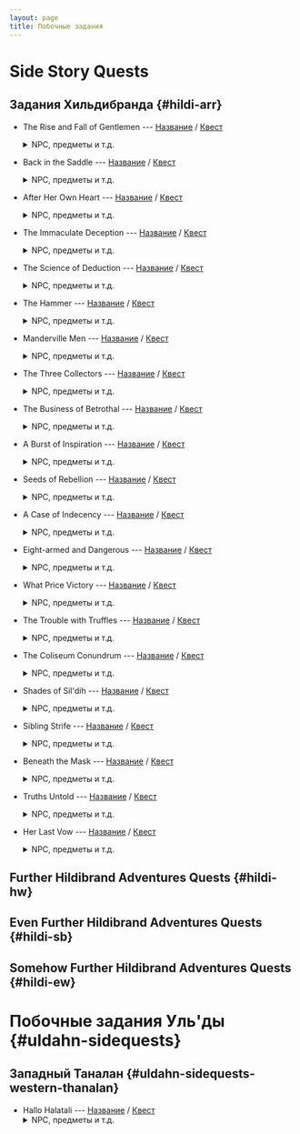 ```yaml
---
layout: page
title: Побочные задания
---
```


# Side Story Quests

## Задания Хильдибранда {#hildi-arr}

* The Rise and Fall of Gentlemen --- [Название](https://translate.xivrus.ru/translate/ffxiv-translation/completejournal/ru/?checksum=3df5876d43bd985d) / [Квест](https://translate.xivrus.ru/projects/ffxiv-translation/quest-012-chrhdb101_01204/)
  <details>
    <summary>NPC, предметы и т.д.
    </summary>

    NPC: [Вимонд](https://translate.xivrus.ru/translate/ffxiv-translation/enpcresident/ru/?checksum=c8c8ac3604bf9f4f), [Nashu Mhakaracca](https://translate.xivrus.ru/translate/ffxiv-translation/enpcresident/ru/?checksum=4416016ad0d0eb77), [Nashu Mhakaracca](https://translate.xivrus.ru/translate/ffxiv-translation/enpcresident/ru/?checksum=2929298f09dbc922)
    <br>
    Предметы: [Curious Parchment](https://translate.xivrus.ru/translate/ffxiv-translation/eventitem/ru/?checksum=c632a4116379c000) ([Описание](https://translate.xivrus.ru/translate/ffxiv-translation/eventitemhelp/ru/?checksum=c632a4116379c000))
  </details>
* Back in the Saddle --- [Название](https://translate.xivrus.ru/translate/ffxiv-translation/completejournal/ru/?checksum=5a3f62bee2e23127) / [Квест](https://translate.xivrus.ru/projects/ffxiv-translation/quest-012-chrhdb102_01205/)
  <details>
    <summary>NPC, предметы и т.д.
    </summary>

    NPC: [Хильдибранд](https://translate.xivrus.ru/translate/ffxiv-translation/enpcresident/ru/?checksum=ad681c0d1e551dba), [Nashu Mhakaracca](https://translate.xivrus.ru/translate/ffxiv-translation/enpcresident/ru/?checksum=2929298f09dbc922), [Silver Nettle](https://translate.xivrus.ru/translate/ffxiv-translation/enpcresident/ru/?checksum=2fe3b5eb865cdb7c), [Botulf](https://translate.xivrus.ru/translate/ffxiv-translation/enpcresident/ru/?checksum=bb908283a2c9a2f0), [Agnys](https://translate.xivrus.ru/translate/ffxiv-translation/enpcresident/ru/?checksum=1d16d3fd8197d12f), [Вимонд](https://translate.xivrus.ru/translate/ffxiv-translation/enpcresident/ru/?checksum=c8c8ac3604bf9f4f)
  </details>
* After Her Own Heart --- [Название](https://translate.xivrus.ru/translate/ffxiv-translation/completejournal/ru/?checksum=533abcdb7330b68c) / [Квест](https://translate.xivrus.ru/projects/ffxiv-translation/quest-012-chrhdb103_01206/)
  <details>
    <summary>NPC, предметы и т.д.
    </summary>

    NPC: [Вимонд](https://translate.xivrus.ru/translate/ffxiv-translation/enpcresident/ru/?checksum=c8c8ac3604bf9f4f), [Yellow Moon](https://translate.xivrus.ru/translate/ffxiv-translation/enpcresident/ru/?checksum=11ac3da3e672f239), [Хильдибранд](https://translate.xivrus.ru/translate/ffxiv-translation/enpcresident/ru/?checksum=33a762ab52cd2f81), [Yellow Moon](https://translate.xivrus.ru/translate/ffxiv-translation/enpcresident/ru/?checksum=1b2f181ae6aae03), [Nashu Mhakaracca](https://translate.xivrus.ru/translate/ffxiv-translation/enpcresident/ru/?checksum=c37685b83911a5c7), [(без названия)](https://translate.xivrus.ru/translate/ffxiv-translation/enpcresident/ru/?checksum=6267d16188221763), [Хильдибранд](https://translate.xivrus.ru/translate/ffxiv-translation/enpcresident/ru/?checksum=bb1ff047f87750f0), [Yellow Moon](https://translate.xivrus.ru/translate/ffxiv-translation/enpcresident/ru/?checksum=67a53d4a7d2544b2), [Nashu Mhakaracca](https://translate.xivrus.ru/translate/ffxiv-translation/enpcresident/ru/?checksum=a590b8f62522a1a), [(без названия)](https://translate.xivrus.ru/translate/ffxiv-translation/enpcresident/ru/?checksum=2152b5c76a2f5be3), [perspiring man](https://translate.xivrus.ru/translate/ffxiv-translation/enpcresident/ru/?checksum=d9b9e51c66f49fae), [(без названия)](https://translate.xivrus.ru/translate/ffxiv-translation/enpcresident/ru/?checksum=179f58b2221e453c), [(без названия)](https://translate.xivrus.ru/translate/ffxiv-translation/enpcresident/ru/?checksum=92d1465d3a6287da)
    <br>
    Предметы: [Nashu's Delight](https://translate.xivrus.ru/translate/ffxiv-translation/eventitem/ru/?checksum=a1920e09e2fb0689) ([Описание](https://translate.xivrus.ru/translate/ffxiv-translation/eventitemhelp/ru/?checksum=a1920e09e2fb0689))
    <br>
    Надписи на земле: [(без названия)](https://translate.xivrus.ru/translate/ffxiv-translation/eobjname/ru/?checksum=291587bbdfbd6e21), [(без названия)](https://translate.xivrus.ru/translate/ffxiv-translation/eobjname/ru/?checksum=7da45a536ec52284), [conspicuous crates](https://translate.xivrus.ru/translate/ffxiv-translation/eobjname/ru/?checksum=d40ce93f4f01ab4a), [conspicuous crates](https://translate.xivrus.ru/translate/ffxiv-translation/eobjname/ru/?checksum=77391a1e5ab40f97), [(без названия)](https://translate.xivrus.ru/translate/ffxiv-translation/eobjname/ru/?checksum=5c001405a59fb0a4), [(без названия)](https://translate.xivrus.ru/translate/ffxiv-translation/eobjname/ru/?checksum=e6f8af0b87cc793)
  </details>
* The Immaculate Deception --- [Название](https://translate.xivrus.ru/translate/ffxiv-translation/completejournal/ru/?checksum=93af9ca910e13fc4) / [Квест](https://translate.xivrus.ru/projects/ffxiv-translation/quest-012-chrhdb104_01207/)
  <details>
    <summary>NPC, предметы и т.д.
    </summary>

    NPC: [Ellie](https://translate.xivrus.ru/translate/ffxiv-translation/enpcresident/ru/?checksum=a31f2dbaf8c3c52b), [Humphrey](https://translate.xivrus.ru/translate/ffxiv-translation/enpcresident/ru/?checksum=ffe430810143031f), [Beneger](https://translate.xivrus.ru/translate/ffxiv-translation/enpcresident/ru/?checksum=1348a33719a857f6), [Lululo](https://translate.xivrus.ru/translate/ffxiv-translation/enpcresident/ru/?checksum=95ae441dc8c2ee4a), [Aebbe](https://translate.xivrus.ru/translate/ffxiv-translation/enpcresident/ru/?checksum=b65c130bddba931c), [Ellie](https://translate.xivrus.ru/translate/ffxiv-translation/enpcresident/ru/?checksum=6e3cceb6c940a265), [Хильдибранд](https://translate.xivrus.ru/translate/ffxiv-translation/enpcresident/ru/?checksum=3d164118ededfb5c), [Nashu Mhakaracca](https://translate.xivrus.ru/translate/ffxiv-translation/enpcresident/ru/?checksum=c1008262e56779f1), [Eleazar](https://translate.xivrus.ru/translate/ffxiv-translation/enpcresident/ru/?checksum=efbba09174751dc6), [(без названия)](https://translate.xivrus.ru/translate/ffxiv-translation/enpcresident/ru/?checksum=15b9cc3ecef56575), [Jojonpa](https://translate.xivrus.ru/translate/ffxiv-translation/enpcresident/ru/?checksum=fd3f0b4c8bcd735d), [(без названия)](https://translate.xivrus.ru/translate/ffxiv-translation/enpcresident/ru/?checksum=a575af558238f19d), [Хильдибранд](https://translate.xivrus.ru/translate/ffxiv-translation/enpcresident/ru/?checksum=8bd51f4254908d81), [Nashu Mhakaracca](https://translate.xivrus.ru/translate/ffxiv-translation/enpcresident/ru/?checksum=b2819f2610d9509c), [Ellie](https://translate.xivrus.ru/translate/ffxiv-translation/enpcresident/ru/?checksum=29f1fca8c3bc27d), [Хильдибранд](https://translate.xivrus.ru/translate/ffxiv-translation/enpcresident/ru/?checksum=a60934042becc5b4), [Хильдибранд](https://translate.xivrus.ru/translate/ffxiv-translation/enpcresident/ru/?checksum=c616a9a6508c4960), [Ellie](https://translate.xivrus.ru/translate/ffxiv-translation/enpcresident/ru/?checksum=ab28ab3bd9113344), [Humphrey](https://translate.xivrus.ru/translate/ffxiv-translation/enpcresident/ru/?checksum=b9f85baad57700c8)
    <br>
    Предметы: [Salamander Oil](https://translate.xivrus.ru/translate/ffxiv-translation/eventitem/ru/?checksum=f0e22121129e270c) ([Описание](https://translate.xivrus.ru/translate/ffxiv-translation/eventitemhelp/ru/?checksum=f0e22121129e270c)), [Worthless Bottle](https://translate.xivrus.ru/translate/ffxiv-translation/eventitem/ru/?checksum=ee432f3491715c23) ([Описание](https://translate.xivrus.ru/translate/ffxiv-translation/eventitemhelp/ru/?checksum=ee432f3491715c23)), [Irrelevant Potsherd](https://translate.xivrus.ru/translate/ffxiv-translation/eventitem/ru/?checksum=7609834f1b7b9f07) ([Описание](https://translate.xivrus.ru/translate/ffxiv-translation/eventitemhelp/ru/?checksum=7609834f1b7b9f07)), [Useless Rock](https://translate.xivrus.ru/translate/ffxiv-translation/eventitem/ru/?checksum=5cd76b44cd6fa95f) ([Описание](https://translate.xivrus.ru/translate/ffxiv-translation/eventitemhelp/ru/?checksum=5cd76b44cd6fa95f))
    <br>
    Надписи на земле: [muddy bottle](https://translate.xivrus.ru/translate/ffxiv-translation/eobjname/ru/?checksum=ae44fefb2f61cf56), [holey pot](https://translate.xivrus.ru/translate/ffxiv-translation/eobjname/ru/?checksum=45f1508d474e66f6), [muddy pebble](https://translate.xivrus.ru/translate/ffxiv-translation/eobjname/ru/?checksum=17c99456101fb076)
  </details>
* The Science of Deduction --- [Название](https://translate.xivrus.ru/translate/ffxiv-translation/completejournal/ru/?checksum=9ea727521d83a26a) / [Квест](https://translate.xivrus.ru/projects/ffxiv-translation/quest-013-chrhdb201_01315/)
  <details>
    <summary>NPC, предметы и т.д.
    </summary>

    NPC: [Ellie](https://translate.xivrus.ru/translate/ffxiv-translation/enpcresident/ru/?checksum=b949762eb777e933), [Tutusi](https://translate.xivrus.ru/translate/ffxiv-translation/enpcresident/ru/?checksum=d42e6386fbf7f3a6), [Ellie](https://translate.xivrus.ru/translate/ffxiv-translation/enpcresident/ru/?checksum=27e6bbf4f8c98743), [Durilda](https://translate.xivrus.ru/translate/ffxiv-translation/enpcresident/ru/?checksum=6465c712e0c0243c), [Ellie](https://translate.xivrus.ru/translate/ffxiv-translation/enpcresident/ru/?checksum=d62ec39ab8972105), [resting merchant](https://translate.xivrus.ru/translate/ffxiv-translation/enpcresident/ru/?checksum=b775fea4d8a2ca48), [Cenmin](https://translate.xivrus.ru/translate/ffxiv-translation/enpcresident/ru/?checksum=c4d1fd41a024251), [flamboyant oaf](https://translate.xivrus.ru/translate/ffxiv-translation/enpcresident/ru/?checksum=152697ad91bbc6ce), [Хильдибранд](https://translate.xivrus.ru/translate/ffxiv-translation/enpcresident/ru/?checksum=26d533b695f02839), [(без названия)](https://translate.xivrus.ru/translate/ffxiv-translation/enpcresident/ru/?checksum=583e3e446b7b7168), [(без названия)](https://translate.xivrus.ru/translate/ffxiv-translation/enpcresident/ru/?checksum=27020ec410d0d16d), [(без названия)](https://translate.xivrus.ru/translate/ffxiv-translation/enpcresident/ru/?checksum=ca6a513f62547350), [(без названия)](https://translate.xivrus.ru/translate/ffxiv-translation/enpcresident/ru/?checksum=2f0f98238ec78b24), [Хильдибранд](https://translate.xivrus.ru/translate/ffxiv-translation/enpcresident/ru/?checksum=752f1f2e3850b43d), [(без названия)](https://translate.xivrus.ru/translate/ffxiv-translation/enpcresident/ru/?checksum=eed92c1d905932d0), [(без названия)](https://translate.xivrus.ru/translate/ffxiv-translation/enpcresident/ru/?checksum=2f6a4ce9be219c0e)
    <br>
    Предметы: [Althyk Lavender](https://translate.xivrus.ru/translate/ffxiv-translation/eventitem/ru/?checksum=2d0ed8c1bd8b50b4) ([Описание](https://translate.xivrus.ru/translate/ffxiv-translation/eventitemhelp/ru/?checksum=2d0ed8c1bd8b50b4)), [Precious Potsherd](https://translate.xivrus.ru/translate/ffxiv-translation/eventitem/ru/?checksum=808ae13353bab295) ([Описание](https://translate.xivrus.ru/translate/ffxiv-translation/eventitemhelp/ru/?checksum=808ae13353bab295))
    <br>
    Надписи на земле: [curious object](https://translate.xivrus.ru/translate/ffxiv-translation/eobjname/ru/?checksum=6db71a0a8968c4e0), [precious potsherd](https://translate.xivrus.ru/translate/ffxiv-translation/eobjname/ru/?checksum=3ceea7862651b4fe), [precious potsherd](https://translate.xivrus.ru/translate/ffxiv-translation/eobjname/ru/?checksum=4d35f64be7d25e4d), [precious potsherd](https://translate.xivrus.ru/translate/ffxiv-translation/eobjname/ru/?checksum=ba6613582a32fc87), [precious potsherd](https://translate.xivrus.ru/translate/ffxiv-translation/eobjname/ru/?checksum=f163dc1e55217f42)
  </details>
* The Hammer --- [Название](https://translate.xivrus.ru/translate/ffxiv-translation/completejournal/ru/?checksum=bf6d2da2fde1e6cd) / [Квест](https://translate.xivrus.ru/projects/ffxiv-translation/quest-013-chrhdb202_01316/)
  <details>
    <summary>NPC, предметы и т.д.
    </summary>

    NPC: [Хильдибранд](https://translate.xivrus.ru/translate/ffxiv-translation/enpcresident/ru/?checksum=752f1f2e3850b43d), [flamboyant oaf](https://translate.xivrus.ru/translate/ffxiv-translation/enpcresident/ru/?checksum=152697ad91bbc6ce), [(без названия)](https://translate.xivrus.ru/translate/ffxiv-translation/enpcresident/ru/?checksum=2f0f98238ec78b24), [(без названия)](https://translate.xivrus.ru/translate/ffxiv-translation/enpcresident/ru/?checksum=eed92c1d905932d0), [(без названия)](https://translate.xivrus.ru/translate/ffxiv-translation/enpcresident/ru/?checksum=2f6a4ce9be219c0e), [Nashu Mhakaracca](https://translate.xivrus.ru/translate/ffxiv-translation/enpcresident/ru/?checksum=85f4209bdd0a69b1), [(без названия)](https://translate.xivrus.ru/translate/ffxiv-translation/enpcresident/ru/?checksum=c3beced8b864ce25), [(без названия)](https://translate.xivrus.ru/translate/ffxiv-translation/enpcresident/ru/?checksum=5a86aa2ca1bdfce6), [Gilgamesh](https://translate.xivrus.ru/translate/ffxiv-translation/enpcresident/ru/?checksum=2a40fd1aa3b88425), [(без названия)](https://translate.xivrus.ru/translate/ffxiv-translation/enpcresident/ru/?checksum=2a2c1ba130fecad8), [(без названия)](https://translate.xivrus.ru/translate/ffxiv-translation/enpcresident/ru/?checksum=aa0a62324ed4c43b), [Хильдибранд](https://translate.xivrus.ru/translate/ffxiv-translation/enpcresident/ru/?checksum=1c7bdbd15fd6b165), [(без названия)](https://translate.xivrus.ru/translate/ffxiv-translation/enpcresident/ru/?checksum=c70ae7eecc0e70c)
    <br>
    Надписи на земле: [doblyn carcass](https://translate.xivrus.ru/translate/ffxiv-translation/eobjname/ru/?checksum=2ef79f1f1e37ee22), [(без названия)](https://translate.xivrus.ru/translate/ffxiv-translation/eobjname/ru/?checksum=d0009a8e56830c67), [basilisk carcass](https://translate.xivrus.ru/translate/ffxiv-translation/eobjname/ru/?checksum=2e42ba4c9f2058a5), [(без названия)](https://translate.xivrus.ru/translate/ffxiv-translation/eobjname/ru/?checksum=a1de2272ec50a618), [ahriman carcass](https://translate.xivrus.ru/translate/ffxiv-translation/eobjname/ru/?checksum=5018c4efdf53863), [(без названия)](https://translate.xivrus.ru/translate/ffxiv-translation/eobjname/ru/?checksum=2222dc44c22f11b0)
  </details>
* Manderville Men --- [Название](https://translate.xivrus.ru/translate/ffxiv-translation/completejournal/ru/?checksum=bd0e19e9c6d73135) / [Квест](https://translate.xivrus.ru/projects/ffxiv-translation/quest-013-chrhdb203_01317/)
  <details>
    <summary>NPC, предметы и т.д.
    </summary>

    NPC: [Хильдибранд](https://translate.xivrus.ru/translate/ffxiv-translation/enpcresident/ru/?checksum=1c7bdbd15fd6b165), [(без названия)](https://translate.xivrus.ru/translate/ffxiv-translation/enpcresident/ru/?checksum=c70ae7eecc0e70c), [(без названия)](https://translate.xivrus.ru/translate/ffxiv-translation/enpcresident/ru/?checksum=d0a9b0527cae8a8a), [Nashu Mhakaracca](https://translate.xivrus.ru/translate/ffxiv-translation/enpcresident/ru/?checksum=83138dd7b26d10e3), [(без названия)](https://translate.xivrus.ru/translate/ffxiv-translation/enpcresident/ru/?checksum=1085703de5c8fd7d), [Gilgamesh](https://translate.xivrus.ru/translate/ffxiv-translation/enpcresident/ru/?checksum=c508346b7c1933bf), [(без названия)](https://translate.xivrus.ru/translate/ffxiv-translation/enpcresident/ru/?checksum=c415b0660014a635), [Maria](https://translate.xivrus.ru/translate/ffxiv-translation/enpcresident/ru/?checksum=1e595d8d2f9737dc), [(без названия)](https://translate.xivrus.ru/translate/ffxiv-translation/enpcresident/ru/?checksum=486de17c66512451), [Хильдибранд](https://translate.xivrus.ru/translate/ffxiv-translation/enpcresident/ru/?checksum=99f4e0f5fa2f096a), [(без названия)](https://translate.xivrus.ru/translate/ffxiv-translation/enpcresident/ru/?checksum=11a3cf3189e6196), [(без названия)](https://translate.xivrus.ru/translate/ffxiv-translation/enpcresident/ru/?checksum=8fafd3f64b9dfdd9), [(без названия)](https://translate.xivrus.ru/translate/ffxiv-translation/enpcresident/ru/?checksum=583411454191e685), [(без названия)](https://translate.xivrus.ru/translate/ffxiv-translation/enpcresident/ru/?checksum=a414c11f5cd5d915), [(без названия)](https://translate.xivrus.ru/translate/ffxiv-translation/enpcresident/ru/?checksum=7303b9f045268cb9), [Briardien](https://translate.xivrus.ru/translate/ffxiv-translation/enpcresident/ru/?checksum=c8843a265dc2fb1d), [Годберт](https://translate.xivrus.ru/translate/ffxiv-translation/enpcresident/ru/?checksum=e4df76e6431b08f3)
    <br>
    Предметы: [Reconstructed Vase](https://translate.xivrus.ru/translate/ffxiv-translation/eventitem/ru/?checksum=bbc1a531d9861e14) ([Описание](https://translate.xivrus.ru/translate/ffxiv-translation/eventitemhelp/ru/?checksum=bbc1a531d9861e14))
    <br>
    Надписи на земле: [(без названия)](https://translate.xivrus.ru/translate/ffxiv-translation/eobjname/ru/?checksum=88af4c116777bf2), [(без названия)](https://translate.xivrus.ru/translate/ffxiv-translation/eobjname/ru/?checksum=5ff1f067413b79a), [Цель](https://translate.xivrus.ru/translate/ffxiv-translation/eobjname/ru/?checksum=445dd3462fde046d), [(без названия)](https://translate.xivrus.ru/translate/ffxiv-translation/eobjname/ru/?checksum=4e7f945264eff45c)
  </details>
* The Three Collectors --- [Название](https://translate.xivrus.ru/translate/ffxiv-translation/completejournal/ru/?checksum=754271669a859ec) / [Квест](https://translate.xivrus.ru/projects/ffxiv-translation/quest-013-chrhdb204_01318/)
  <details>
    <summary>NPC, предметы и т.д.
    </summary>

    NPC: [Хильдибранд](https://translate.xivrus.ru/translate/ffxiv-translation/enpcresident/ru/?checksum=26d533b695f02839), [(без названия)](https://translate.xivrus.ru/translate/ffxiv-translation/enpcresident/ru/?checksum=583e3e446b7b7168), [Gilgamesh](https://translate.xivrus.ru/translate/ffxiv-translation/enpcresident/ru/?checksum=d2fdf81f923335fa), [(без названия)](https://translate.xivrus.ru/translate/ffxiv-translation/enpcresident/ru/?checksum=4d6bdbbb4925ab15), [sellsword sergeant](https://translate.xivrus.ru/translate/ffxiv-translation/enpcresident/ru/?checksum=a31d9e8cc87e2cc3), [(без названия)](https://translate.xivrus.ru/translate/ffxiv-translation/enpcresident/ru/?checksum=8434bee7908487cb), [sellsword watchman](https://translate.xivrus.ru/translate/ffxiv-translation/enpcresident/ru/?checksum=2002d4d043387b1b), [Хильдибранд](https://translate.xivrus.ru/translate/ffxiv-translation/enpcresident/ru/?checksum=e3714d9ae017688c), [(без названия)](https://translate.xivrus.ru/translate/ffxiv-translation/enpcresident/ru/?checksum=a1650a7717268c76), [Хильдибранд](https://translate.xivrus.ru/translate/ffxiv-translation/enpcresident/ru/?checksum=f927db03fff0294d), [Хильдибранд](https://translate.xivrus.ru/translate/ffxiv-translation/enpcresident/ru/?checksum=db25c41fdb55e15c), [Nashu Mhakaracca](https://translate.xivrus.ru/translate/ffxiv-translation/enpcresident/ru/?checksum=74de087d46d5737), [Ellie](https://translate.xivrus.ru/translate/ffxiv-translation/enpcresident/ru/?checksum=bf6d7f93e5897f23), [Хильдибранд](https://translate.xivrus.ru/translate/ffxiv-translation/enpcresident/ru/?checksum=4bcd1c5008fb8e52), [Ellie](https://translate.xivrus.ru/translate/ffxiv-translation/enpcresident/ru/?checksum=d1a6242eb7ead691), [Briardien](https://translate.xivrus.ru/translate/ffxiv-translation/enpcresident/ru/?checksum=1fa00cc3f4a4e21c), (без названия), [Briardien](https://translate.xivrus.ru/translate/ffxiv-translation/enpcresident/ru/?checksum=e2a5742435ae1f00), [Хильдибранд](https://translate.xivrus.ru/translate/ffxiv-translation/enpcresident/ru/?checksum=9574f57b8b7f9ea7), [Nashu Mhakaracca](https://translate.xivrus.ru/translate/ffxiv-translation/enpcresident/ru/?checksum=b70591007ea3c5c0), [Ellie](https://translate.xivrus.ru/translate/ffxiv-translation/enpcresident/ru/?checksum=765443b5d8e22865), [Durilda](https://translate.xivrus.ru/translate/ffxiv-translation/enpcresident/ru/?checksum=ee88cdffbba28d47), [(без названия)](https://translate.xivrus.ru/translate/ffxiv-translation/enpcresident/ru/?checksum=3eb80890949f2624), [(без названия)](https://translate.xivrus.ru/translate/ffxiv-translation/enpcresident/ru/?checksum=cc378665d7b584c1), [(без названия)](https://translate.xivrus.ru/translate/ffxiv-translation/enpcresident/ru/?checksum=26b33962e0386812), [(без названия)](https://translate.xivrus.ru/translate/ffxiv-translation/enpcresident/ru/?checksum=5ff490f91291ba20)
    <br>
    Надписи на земле: [(без названия)](https://translate.xivrus.ru/translate/ffxiv-translation/eobjname/ru/?checksum=d81f8ac025240877), [Цель](https://translate.xivrus.ru/translate/ffxiv-translation/eobjname/ru/?checksum=e95dcbea7f432b68), [(без названия)](https://translate.xivrus.ru/translate/ffxiv-translation/eobjname/ru/?checksum=9cec28d4310f48e6)
  </details>
* The Business of Betrothal --- [Название](https://translate.xivrus.ru/translate/ffxiv-translation/completejournal/ru/?checksum=c1cd6d58781181f7) / [Квест](https://translate.xivrus.ru/projects/ffxiv-translation/quest-014-chrhdb301_01438/)
  <details>
    <summary>NPC, предметы и т.д.
    </summary>

    NPC: [Ellie](https://translate.xivrus.ru/translate/ffxiv-translation/enpcresident/ru/?checksum=ee19ff2f43845821), [Guguremu](https://translate.xivrus.ru/translate/ffxiv-translation/enpcresident/ru/?checksum=b08a5ae5d2f300ea), [Ellie](https://translate.xivrus.ru/translate/ffxiv-translation/enpcresident/ru/?checksum=589be7e94a07867c), [Briardien](https://translate.xivrus.ru/translate/ffxiv-translation/enpcresident/ru/?checksum=b776694060885554), [Хильдибранд](https://translate.xivrus.ru/translate/ffxiv-translation/enpcresident/ru/?checksum=10762e8473cb39e8), [Nashu Mhakaracca](https://translate.xivrus.ru/translate/ffxiv-translation/enpcresident/ru/?checksum=4188dd51b04c51e), [Brass Blade of the Gerbera](https://translate.xivrus.ru/translate/ffxiv-translation/enpcresident/ru/?checksum=678d93fab21a0a94), [Morgant](https://translate.xivrus.ru/translate/ffxiv-translation/enpcresident/ru/?checksum=5c69ede9a487fa99), [Хильдибранд](https://translate.xivrus.ru/translate/ffxiv-translation/enpcresident/ru/?checksum=ced191c197f8410c), [(без названия)](https://translate.xivrus.ru/translate/ffxiv-translation/enpcresident/ru/?checksum=6e98fd19c8b406b4), [(без названия)](https://translate.xivrus.ru/translate/ffxiv-translation/enpcresident/ru/?checksum=cd2e023b2991e028), [Yalto Nolto](https://translate.xivrus.ru/translate/ffxiv-translation/enpcresident/ru/?checksum=6d9113d30bbb2704), [Хильдибранд](https://translate.xivrus.ru/translate/ffxiv-translation/enpcresident/ru/?checksum=e97b60a99494572e), [(без названия)](https://translate.xivrus.ru/translate/ffxiv-translation/enpcresident/ru/?checksum=5e4a06e1790dfeff), [(без названия)](https://translate.xivrus.ru/translate/ffxiv-translation/enpcresident/ru/?checksum=8517f0465f743b20), [Хильдибранд](https://translate.xivrus.ru/translate/ffxiv-translation/enpcresident/ru/?checksum=ef38c0e4b1f58a7f), [Nashu Mhakaracca](https://translate.xivrus.ru/translate/ffxiv-translation/enpcresident/ru/?checksum=22f47ff577902b85), [Ellie](https://translate.xivrus.ru/translate/ffxiv-translation/enpcresident/ru/?checksum=1e54c52b30f91788)
    <br>
    Надписи на земле: [(без названия)](https://translate.xivrus.ru/translate/ffxiv-translation/eobjname/ru/?checksum=965563efd57cfa25), [food supply](https://translate.xivrus.ru/translate/ffxiv-translation/eobjname/ru/?checksum=f1c7640c880797a3), [(без названия)](https://translate.xivrus.ru/translate/ffxiv-translation/eobjname/ru/?checksum=3cbba27e5485f352)
  </details>
* A Burst of Inspiration --- [Название](https://translate.xivrus.ru/translate/ffxiv-translation/completejournal/ru/?checksum=9bccab2804189ebe) / [Квест](https://translate.xivrus.ru/projects/ffxiv-translation/quest-014-chrhdb302_01439/)
  <details>
    <summary>NPC, предметы и т.д.
    </summary>

    NPC: [Briardien](https://translate.xivrus.ru/translate/ffxiv-translation/enpcresident/ru/?checksum=595e3aea477e8dac), [Хильдибранд](https://translate.xivrus.ru/translate/ffxiv-translation/enpcresident/ru/?checksum=25dfbfbd7f6fad0b), [(без названия)](https://translate.xivrus.ru/translate/ffxiv-translation/enpcresident/ru/?checksum=ce73695cc5673d21), [Ellie](https://translate.xivrus.ru/translate/ffxiv-translation/enpcresident/ru/?checksum=25c2849b662e59d3), [Briardien](https://translate.xivrus.ru/translate/ffxiv-translation/enpcresident/ru/?checksum=38e2ace2c15e47a7), [Ellie](https://translate.xivrus.ru/translate/ffxiv-translation/enpcresident/ru/?checksum=1e54c52b30f91788), [Lewenhart](https://translate.xivrus.ru/translate/ffxiv-translation/enpcresident/ru/?checksum=10932f802f794025), [Хильдибранд](https://translate.xivrus.ru/translate/ffxiv-translation/enpcresident/ru/?checksum=ef38c0e4b1f58a7f), [Nashu Mhakaracca](https://translate.xivrus.ru/translate/ffxiv-translation/enpcresident/ru/?checksum=22f47ff577902b85), [Сундхимал](https://translate.xivrus.ru/translate/ffxiv-translation/enpcresident/ru/?checksum=722360a56a239429), [(без названия)](https://translate.xivrus.ru/translate/ffxiv-translation/enpcresident/ru/?checksum=8fc7116eebed9b8), [(без названия)](https://translate.xivrus.ru/translate/ffxiv-translation/enpcresident/ru/?checksum=5e4a06e1790dfeff), [(без названия)](https://translate.xivrus.ru/translate/ffxiv-translation/enpcresident/ru/?checksum=8517f0465f743b20), [(без названия)](https://translate.xivrus.ru/translate/ffxiv-translation/enpcresident/ru/?checksum=97bbed5c7d041339), [tiny trader](https://translate.xivrus.ru/translate/ffxiv-translation/enpcresident/ru/?checksum=c1e15a7891d1cace), [(без названия)](https://translate.xivrus.ru/translate/ffxiv-translation/enpcresident/ru/?checksum=f708269336f24870)
    <br>
    Надписи на земле: [(без названия)](https://translate.xivrus.ru/translate/ffxiv-translation/eobjname/ru/?checksum=e145549bf1f514c6), [(без названия)](https://translate.xivrus.ru/translate/ffxiv-translation/eobjname/ru/?checksum=323d79ac54fbedcc), [(без названия)](https://translate.xivrus.ru/translate/ffxiv-translation/eobjname/ru/?checksum=df3b1db1360c60ec)
  </details>
* Seeds of Rebellion --- [Название](https://translate.xivrus.ru/translate/ffxiv-translation/completejournal/ru/?checksum=574623d4bba57fc9) / [Квест](https://translate.xivrus.ru/projects/ffxiv-translation/quest-014-chrhdb303_01440/)
  <details>
    <summary>NPC, предметы и т.д.
    </summary>

    NPC: [tiny trader](https://translate.xivrus.ru/translate/ffxiv-translation/enpcresident/ru/?checksum=c1e15a7891d1cace), [(без названия)](https://translate.xivrus.ru/translate/ffxiv-translation/enpcresident/ru/?checksum=f708269336f24870), [(без названия)](https://translate.xivrus.ru/translate/ffxiv-translation/enpcresident/ru/?checksum=c4cbf719ccf94967), [(без названия)](https://translate.xivrus.ru/translate/ffxiv-translation/enpcresident/ru/?checksum=e06bd6e4631c30e), [(без названия)](https://translate.xivrus.ru/translate/ffxiv-translation/enpcresident/ru/?checksum=c963f466b13cee8), (без названия), [Хильдибранд](https://translate.xivrus.ru/translate/ffxiv-translation/enpcresident/ru/?checksum=bad38df55b083b07), [Lewenhart](https://translate.xivrus.ru/translate/ffxiv-translation/enpcresident/ru/?checksum=10932f802f794025), [Хильдибранд](https://translate.xivrus.ru/translate/ffxiv-translation/enpcresident/ru/?checksum=e97b60a99494572e), [(без названия)](https://translate.xivrus.ru/translate/ffxiv-translation/enpcresident/ru/?checksum=5e4a06e1790dfeff), [(без названия)](https://translate.xivrus.ru/translate/ffxiv-translation/enpcresident/ru/?checksum=8517f0465f743b20), [(без названия)](https://translate.xivrus.ru/translate/ffxiv-translation/enpcresident/ru/?checksum=97bbed5c7d041339), [Lewenhart](https://translate.xivrus.ru/translate/ffxiv-translation/enpcresident/ru/?checksum=e5ff5a78682560de), [Arabella](https://translate.xivrus.ru/translate/ffxiv-translation/enpcresident/ru/?checksum=cfa184f371e54860), [(без названия)](https://translate.xivrus.ru/translate/ffxiv-translation/enpcresident/ru/?checksum=ce43b2eb017ce032), [Хильдибранд](https://translate.xivrus.ru/translate/ffxiv-translation/enpcresident/ru/?checksum=2f42898be4a8085b), [(без названия)](https://translate.xivrus.ru/translate/ffxiv-translation/enpcresident/ru/?checksum=32228a8b3b06e129), [(без названия)](https://translate.xivrus.ru/translate/ffxiv-translation/enpcresident/ru/?checksum=ae556d99e4d6aecb), [(без названия)](https://translate.xivrus.ru/translate/ffxiv-translation/enpcresident/ru/?checksum=94a929125d7c1bb)
    <br>
    Предметы: [Stolen Foodstuffs](https://translate.xivrus.ru/translate/ffxiv-translation/eventitem/ru/?checksum=2ffa929d71649d7f) ([Описание](https://translate.xivrus.ru/translate/ffxiv-translation/eventitemhelp/ru/?checksum=2ffa929d71649d7f))
    <br>
    Надписи на земле: [(без названия)](https://translate.xivrus.ru/translate/ffxiv-translation/eobjname/ru/?checksum=9e7559b412e81521), [mandragora bud](https://translate.xivrus.ru/translate/ffxiv-translation/eobjname/ru/?checksum=c770f816e0685436), [mandragora bud](https://translate.xivrus.ru/translate/ffxiv-translation/eobjname/ru/?checksum=f5548de767153ff5), [mandragora bud](https://translate.xivrus.ru/translate/ffxiv-translation/eobjname/ru/?checksum=fdeca2beefab27cd)
  </details>
* A Case of Indecency --- [Название](https://translate.xivrus.ru/translate/ffxiv-translation/completejournal/ru/?checksum=1c0c3c7b275e9d3) / [Квест](https://translate.xivrus.ru/projects/ffxiv-translation/quest-014-chrhdb304_01441/)
  <details>
    <summary>NPC, предметы и т.д.
    </summary>

    NPC: [Хильдибранд](https://translate.xivrus.ru/translate/ffxiv-translation/enpcresident/ru/?checksum=2f42898be4a8085b), [(без названия)](https://translate.xivrus.ru/translate/ffxiv-translation/enpcresident/ru/?checksum=ce43b2eb017ce032), [(без названия)](https://translate.xivrus.ru/translate/ffxiv-translation/enpcresident/ru/?checksum=32228a8b3b06e129), [(без названия)](https://translate.xivrus.ru/translate/ffxiv-translation/enpcresident/ru/?checksum=ae556d99e4d6aecb), [Arabella](https://translate.xivrus.ru/translate/ffxiv-translation/enpcresident/ru/?checksum=cfa184f371e54860), [(без названия)](https://translate.xivrus.ru/translate/ffxiv-translation/enpcresident/ru/?checksum=94a929125d7c1bb), [Briardien](https://translate.xivrus.ru/translate/ffxiv-translation/enpcresident/ru/?checksum=7800879390369313), [Хильдибранд](https://translate.xivrus.ru/translate/ffxiv-translation/enpcresident/ru/?checksum=427ca959a4cc2373), [(без названия)](https://translate.xivrus.ru/translate/ffxiv-translation/enpcresident/ru/?checksum=6e44d9217d129fd4), [Ellie](https://translate.xivrus.ru/translate/ffxiv-translation/enpcresident/ru/?checksum=f3c15b82ff9b8b14), [Слуга поместья Гегеруджу](https://translate.xivrus.ru/translate/ffxiv-translation/enpcresident/ru/?checksum=632ed982bafbde31), [Arabella](https://translate.xivrus.ru/translate/ffxiv-translation/enpcresident/ru/?checksum=3cc36c4f117c0b78), [(без названия)](https://translate.xivrus.ru/translate/ffxiv-translation/enpcresident/ru/?checksum=28c741d475374fac), [(без названия)](https://translate.xivrus.ru/translate/ffxiv-translation/enpcresident/ru/?checksum=eabbb8d9ef5f384c)
    <br>
    Предметы: [Servant's Garb](https://translate.xivrus.ru/translate/ffxiv-translation/eventitem/ru/?checksum=5d7a2d6ac322f5e5) ([Описание](https://translate.xivrus.ru/translate/ffxiv-translation/eventitemhelp/ru/?checksum=5d7a2d6ac322f5e5)), [Breathtaking Dress](https://translate.xivrus.ru/translate/ffxiv-translation/eventitem/ru/?checksum=c05d6ebaa71d1439) ([Описание](https://translate.xivrus.ru/translate/ffxiv-translation/eventitemhelp/ru/?checksum=c05d6ebaa71d1439))
    <br>
    Надписи на земле: [(без названия)](https://translate.xivrus.ru/translate/ffxiv-translation/eobjname/ru/?checksum=7ad2843519d1a9cf), [Цель](https://translate.xivrus.ru/translate/ffxiv-translation/eobjname/ru/?checksum=7c73775a67efd2cb)
  </details>
* Eight-armed and Dangerous --- [Название](https://translate.xivrus.ru/translate/ffxiv-translation/completejournal/ru/?checksum=30fd4c257b0aca78) / [Квест](https://translate.xivrus.ru/projects/ffxiv-translation/quest-001-chrhdb401_00166/)
  <details>
    <summary>NPC, предметы и т.д.
    </summary>

    NPC: [Ellie](https://translate.xivrus.ru/translate/ffxiv-translation/enpcresident/ru/?checksum=9f48b5836fbadff7), [Ganelon](https://translate.xivrus.ru/translate/ffxiv-translation/enpcresident/ru/?checksum=8e9eb218edd37e82), [Yuyubaya](https://translate.xivrus.ru/translate/ffxiv-translation/enpcresident/ru/?checksum=3320ec6f5448eb02), [Ellie](https://translate.xivrus.ru/translate/ffxiv-translation/enpcresident/ru/?checksum=f5564797f655035), [Хильдибранд](https://translate.xivrus.ru/translate/ffxiv-translation/enpcresident/ru/?checksum=5f808bc1174bd28d), [(без названия)](https://translate.xivrus.ru/translate/ffxiv-translation/enpcresident/ru/?checksum=e61b8360365a65b7), [Raging Rat](https://translate.xivrus.ru/translate/ffxiv-translation/enpcresident/ru/?checksum=5e784391f13fcc1a), [Хильдибранд](https://translate.xivrus.ru/translate/ffxiv-translation/enpcresident/ru/?checksum=d5402cc10e7f93ba), [(без названия)](https://translate.xivrus.ru/translate/ffxiv-translation/enpcresident/ru/?checksum=73e79f49f954df09), [Ellie](https://translate.xivrus.ru/translate/ffxiv-translation/enpcresident/ru/?checksum=af18f736ffeb9c6b), [Nashu Mhakaracca](https://translate.xivrus.ru/translate/ffxiv-translation/enpcresident/ru/?checksum=2644d9cc1b880613), [Ultros](https://translate.xivrus.ru/translate/ffxiv-translation/enpcresident/ru/?checksum=dc6c46fe8fa8fe98), [Nashu Mhakaracca](https://translate.xivrus.ru/translate/ffxiv-translation/enpcresident/ru/?checksum=d1cfec7b28622167), [Хильдибранд](https://translate.xivrus.ru/translate/ffxiv-translation/enpcresident/ru/?checksum=79ad9f496b1c3d1d), [(без названия)](https://translate.xivrus.ru/translate/ffxiv-translation/enpcresident/ru/?checksum=5123ab596ddba572), [Ultros](https://translate.xivrus.ru/translate/ffxiv-translation/enpcresident/ru/?checksum=f1612c51e5f0aaa5), [(без названия)](https://translate.xivrus.ru/translate/ffxiv-translation/enpcresident/ru/?checksum=bb1240895b274c2d), [(без названия)](https://translate.xivrus.ru/translate/ffxiv-translation/enpcresident/ru/?checksum=aeeafc2d40912c89)
  </details>
* What Price Victory --- [Название](https://translate.xivrus.ru/translate/ffxiv-translation/completejournal/ru/?checksum=6036f90613654a1f) / [Квест](https://translate.xivrus.ru/projects/ffxiv-translation/quest-002-chrhdb402_00202/)
  <details>
    <summary>NPC, предметы и т.д.
    </summary>

    NPC: [Хильдибранд](https://translate.xivrus.ru/translate/ffxiv-translation/enpcresident/ru/?checksum=b2c97e167b81f154), [(без названия)](https://translate.xivrus.ru/translate/ffxiv-translation/enpcresident/ru/?checksum=f132e9471ae19b0d), [Nashu Mhakaracca](https://translate.xivrus.ru/translate/ffxiv-translation/enpcresident/ru/?checksum=7ee78aa6be9fd576), [Dour Meadow](https://translate.xivrus.ru/translate/ffxiv-translation/enpcresident/ru/?checksum=fb88bf6d6586e1b0), [Ellie](https://translate.xivrus.ru/translate/ffxiv-translation/enpcresident/ru/?checksum=d2d2773a32e3b51b), [Nashu Mhakaracca](https://translate.xivrus.ru/translate/ffxiv-translation/enpcresident/ru/?checksum=29a3d4562902e6bd), [Хильдибранд](https://translate.xivrus.ru/translate/ffxiv-translation/enpcresident/ru/?checksum=43450aa8d78bca3), [Хильдибранд](https://translate.xivrus.ru/translate/ffxiv-translation/enpcresident/ru/?checksum=33c36fb2bf1013a0), [(без названия)](https://translate.xivrus.ru/translate/ffxiv-translation/enpcresident/ru/?checksum=9494d1db7e06589d), [(без названия)](https://translate.xivrus.ru/translate/ffxiv-translation/enpcresident/ru/?checksum=f1f475a5584c8058), [(без названия)](https://translate.xivrus.ru/translate/ffxiv-translation/enpcresident/ru/?checksum=2d708cc202a9e557), [(без названия)](https://translate.xivrus.ru/translate/ffxiv-translation/enpcresident/ru/?checksum=9e010cb591d1a4e4), [(без названия)](https://translate.xivrus.ru/translate/ffxiv-translation/enpcresident/ru/?checksum=7f588c95920417e9), [Хильдибранд](https://translate.xivrus.ru/translate/ffxiv-translation/enpcresident/ru/?checksum=b2360a0b972e6f8c), [(без названия)](https://translate.xivrus.ru/translate/ffxiv-translation/enpcresident/ru/?checksum=d64f9773961c168c), [(без названия)](https://translate.xivrus.ru/translate/ffxiv-translation/enpcresident/ru/?checksum=e5c4973d9da494fc), [Хильдибранд](https://translate.xivrus.ru/translate/ffxiv-translation/enpcresident/ru/?checksum=774b871d817c90b6), [(без названия)](https://translate.xivrus.ru/translate/ffxiv-translation/enpcresident/ru/?checksum=43e577b7494e5d4c), [Ellie](https://translate.xivrus.ru/translate/ffxiv-translation/enpcresident/ru/?checksum=bc2f63874053d6e3), [Хильдибранд](https://translate.xivrus.ru/translate/ffxiv-translation/enpcresident/ru/?checksum=d06c5cb20fbd9054), [(без названия)](https://translate.xivrus.ru/translate/ffxiv-translation/enpcresident/ru/?checksum=56a8e4cb5c3c1cfe), [(без названия)](https://translate.xivrus.ru/translate/ffxiv-translation/enpcresident/ru/?checksum=7541b9a9de7e4492)
  </details>
* The Trouble with Truffles --- [Название](https://translate.xivrus.ru/translate/ffxiv-translation/completejournal/ru/?checksum=acd5c07e41aef0bd) / [Квест](https://translate.xivrus.ru/projects/ffxiv-translation/quest-002-chrhdb403_00203/)
  <details>
    <summary>NPC, предметы и т.д.
    </summary>

    NPC: [Хильдибранд](https://translate.xivrus.ru/translate/ffxiv-translation/enpcresident/ru/?checksum=d06c5cb20fbd9054), [(без названия)](https://translate.xivrus.ru/translate/ffxiv-translation/enpcresident/ru/?checksum=56a8e4cb5c3c1cfe), [(без названия)](https://translate.xivrus.ru/translate/ffxiv-translation/enpcresident/ru/?checksum=7541b9a9de7e4492), [Хильдибранд](https://translate.xivrus.ru/translate/ffxiv-translation/enpcresident/ru/?checksum=272f4b8468e8a58d), [(без названия)](https://translate.xivrus.ru/translate/ffxiv-translation/enpcresident/ru/?checksum=3484eddb790d4022), [Ultros](https://translate.xivrus.ru/translate/ffxiv-translation/enpcresident/ru/?checksum=957b7bc4d7f5995), [Nashu Mhakaracca](https://translate.xivrus.ru/translate/ffxiv-translation/enpcresident/ru/?checksum=753b77291db616e9), [Briardien](https://translate.xivrus.ru/translate/ffxiv-translation/enpcresident/ru/?checksum=ff59c25820753043), [Хильдибранд](https://translate.xivrus.ru/translate/ffxiv-translation/enpcresident/ru/?checksum=db79775c0e010048), [(без названия)](https://translate.xivrus.ru/translate/ffxiv-translation/enpcresident/ru/?checksum=ff92393210fa4be9), [Nashu Mhakaracca](https://translate.xivrus.ru/translate/ffxiv-translation/enpcresident/ru/?checksum=2cc57ac00b9eb4bc), [Syntgoht](https://translate.xivrus.ru/translate/ffxiv-translation/enpcresident/ru/?checksum=d46fa775c3c8edfb)
    <br>
    Предметы: [Coliseum Refuse](https://translate.xivrus.ru/translate/ffxiv-translation/eventitem/ru/?checksum=a7cdacfc1ca4c4f8) ([Описание](https://translate.xivrus.ru/translate/ffxiv-translation/eventitemhelp/ru/?checksum=a7cdacfc1ca4c4f8)), [Stinking Sack](https://translate.xivrus.ru/translate/ffxiv-translation/eventitem/ru/?checksum=6dcdd4e38beeb615) ([Описание](https://translate.xivrus.ru/translate/ffxiv-translation/eventitemhelp/ru/?checksum=6dcdd4e38beeb615))
    <br>
    Надписи на земле: [Coliseum refuse](https://translate.xivrus.ru/translate/ffxiv-translation/eobjname/ru/?checksum=a953f094a4d0b1dd), [Coliseum refuse](https://translate.xivrus.ru/translate/ffxiv-translation/eobjname/ru/?checksum=1604e01220fca12d), [Coliseum refuse](https://translate.xivrus.ru/translate/ffxiv-translation/eobjname/ru/?checksum=3e498f41f588a48)
  </details>
* The Coliseum Conundrum --- [Название](https://translate.xivrus.ru/translate/ffxiv-translation/completejournal/ru/?checksum=9a5bbc5dd61822aa) / [Квест](https://translate.xivrus.ru/projects/ffxiv-translation/quest-002-chrhdb404_00204/)
  <details>
    <summary>NPC, предметы и т.д.
    </summary>

    NPC: [Briardien](https://translate.xivrus.ru/translate/ffxiv-translation/enpcresident/ru/?checksum=e8110f8a1ced86a), [Хильдибранд](https://translate.xivrus.ru/translate/ffxiv-translation/enpcresident/ru/?checksum=c77d88b0c2796750), [Nashu Mhakaracca](https://translate.xivrus.ru/translate/ffxiv-translation/enpcresident/ru/?checksum=2866296849a3235a), [Ellie](https://translate.xivrus.ru/translate/ffxiv-translation/enpcresident/ru/?checksum=58811957593c9e7e), [Syntgoht](https://translate.xivrus.ru/translate/ffxiv-translation/enpcresident/ru/?checksum=d46fa775c3c8edfb), [Dour Meadow](https://translate.xivrus.ru/translate/ffxiv-translation/enpcresident/ru/?checksum=e52deae424c15a37), [Хильдибранд](https://translate.xivrus.ru/translate/ffxiv-translation/enpcresident/ru/?checksum=d337a26ea92b9dfd), [(без названия)](https://translate.xivrus.ru/translate/ffxiv-translation/enpcresident/ru/?checksum=e70a12fe97629b26), [(без названия)](https://translate.xivrus.ru/translate/ffxiv-translation/enpcresident/ru/?checksum=8d8736709f13725c), [Briardien](https://translate.xivrus.ru/translate/ffxiv-translation/enpcresident/ru/?checksum=bfabb18f301b3938), [Briardien](https://translate.xivrus.ru/translate/ffxiv-translation/enpcresident/ru/?checksum=84521b8fbf4927f6), [Хильдибранд](https://translate.xivrus.ru/translate/ffxiv-translation/enpcresident/ru/?checksum=8bdb197782c0ff5b), [Nashu Mhakaracca](https://translate.xivrus.ru/translate/ffxiv-translation/enpcresident/ru/?checksum=1650e1f29e2ede2d), [(без названия)](https://translate.xivrus.ru/translate/ffxiv-translation/enpcresident/ru/?checksum=546cd36efa0d4a9b), [Dour Meadow](https://translate.xivrus.ru/translate/ffxiv-translation/enpcresident/ru/?checksum=9d5a9cc3741fa7be), [Ellie](https://translate.xivrus.ru/translate/ffxiv-translation/enpcresident/ru/?checksum=89ee5588fa9671f6), [Briardien](https://translate.xivrus.ru/translate/ffxiv-translation/enpcresident/ru/?checksum=59cb4260dc8f12b2), (без названия)
  </details>
* Shades of Sil'dih --- [Название](https://translate.xivrus.ru/translate/ffxiv-translation/completejournal/ru/?checksum=f736c7b0155b9548) / [Квест](https://translate.xivrus.ru/projects/ffxiv-translation/quest-004-chrhdb501_00490/)
  <details>
    <summary>NPC, предметы и т.д.
    </summary>

    NPC: [Ellie](https://translate.xivrus.ru/translate/ffxiv-translation/enpcresident/ru/?checksum=f6d6b5bd49db489d), [Вимонд](https://translate.xivrus.ru/translate/ffxiv-translation/enpcresident/ru/?checksum=c8c8ac3604bf9f4f), [Ellie](https://translate.xivrus.ru/translate/ffxiv-translation/enpcresident/ru/?checksum=776dcc7033575d5b), [Humphrey](https://translate.xivrus.ru/translate/ffxiv-translation/enpcresident/ru/?checksum=5d014e57e15e6240), [Ellie](https://translate.xivrus.ru/translate/ffxiv-translation/enpcresident/ru/?checksum=354203107ed75662), [Хильдибранд](https://translate.xivrus.ru/translate/ffxiv-translation/enpcresident/ru/?checksum=7ce340816607d2ef), [Nashu Mhakaracca](https://translate.xivrus.ru/translate/ffxiv-translation/enpcresident/ru/?checksum=54c1ac95897e257c), [Ellie](https://translate.xivrus.ru/translate/ffxiv-translation/enpcresident/ru/?checksum=a42ee491f3f153be), [Briardien](https://translate.xivrus.ru/translate/ffxiv-translation/enpcresident/ru/?checksum=d2d26973db8388ab), [Phillice](https://translate.xivrus.ru/translate/ffxiv-translation/enpcresident/ru/?checksum=b404343f191792c2), [Хильдибранд](https://translate.xivrus.ru/translate/ffxiv-translation/enpcresident/ru/?checksum=ad3e2eefb2fbf1aa), [Nashu Mhakaracca](https://translate.xivrus.ru/translate/ffxiv-translation/enpcresident/ru/?checksum=a86211965b3e77c1), [Ellie](https://translate.xivrus.ru/translate/ffxiv-translation/enpcresident/ru/?checksum=26f075489851bec5), [Briardien](https://translate.xivrus.ru/translate/ffxiv-translation/enpcresident/ru/?checksum=5fe62386bcb3e005)
    <br>
    Надписи на земле: [(без названия)](https://translate.xivrus.ru/translate/ffxiv-translation/eobjname/ru/?checksum=a343dc0e671ec7b8)
  </details>
* Sibling Strife --- [Название](https://translate.xivrus.ru/translate/ffxiv-translation/completejournal/ru/?checksum=c32a80f9b3c384b8) / [Квест](https://translate.xivrus.ru/projects/ffxiv-translation/quest-004-chrhdb502_00491/)
  <details>
    <summary>NPC, предметы и т.д.
    </summary>

    NPC: [Хильдибранд](https://translate.xivrus.ru/translate/ffxiv-translation/enpcresident/ru/?checksum=ad3e2eefb2fbf1aa), [Ellie](https://translate.xivrus.ru/translate/ffxiv-translation/enpcresident/ru/?checksum=26f075489851bec5), [Nashu Mhakaracca](https://translate.xivrus.ru/translate/ffxiv-translation/enpcresident/ru/?checksum=a86211965b3e77c1), [Briardien](https://translate.xivrus.ru/translate/ffxiv-translation/enpcresident/ru/?checksum=5fe62386bcb3e005), [Erasmus](https://translate.xivrus.ru/translate/ffxiv-translation/enpcresident/ru/?checksum=9ac451677390094e), [Yayaroku](https://translate.xivrus.ru/translate/ffxiv-translation/enpcresident/ru/?checksum=9c90d6ecf0a1928f), [Кокобуки](https://translate.xivrus.ru/translate/ffxiv-translation/enpcresident/ru/?checksum=a08b7f98bcfbf77a), [Nenekko](https://translate.xivrus.ru/translate/ffxiv-translation/enpcresident/ru/?checksum=9c89205e1248aeca), [Хильдибранд](https://translate.xivrus.ru/translate/ffxiv-translation/enpcresident/ru/?checksum=a69665ef7b0e546), [Guguriya](https://translate.xivrus.ru/translate/ffxiv-translation/enpcresident/ru/?checksum=e5f8468a2cb3707c), [Ellie](https://translate.xivrus.ru/translate/ffxiv-translation/enpcresident/ru/?checksum=b39a63f051edc696), [Nashu Mhakaracca](https://translate.xivrus.ru/translate/ffxiv-translation/enpcresident/ru/?checksum=6871ca1c55a4e453), [Briardien](https://translate.xivrus.ru/translate/ffxiv-translation/enpcresident/ru/?checksum=8242e956dd4f2818), [Хильдибранд](https://translate.xivrus.ru/translate/ffxiv-translation/enpcresident/ru/?checksum=df807e36f35b0e95), [(без названия)](https://translate.xivrus.ru/translate/ffxiv-translation/enpcresident/ru/?checksum=dfa7ed97ad992f9b), [(без названия)](https://translate.xivrus.ru/translate/ffxiv-translation/enpcresident/ru/?checksum=c7eb938c790d1598), [Hob](https://translate.xivrus.ru/translate/ffxiv-translation/enpcresident/ru/?checksum=ff51c2fcffa5d82d), [Phillice](https://translate.xivrus.ru/translate/ffxiv-translation/enpcresident/ru/?checksum=b404343f191792c2), [Хильдибранд](https://translate.xivrus.ru/translate/ffxiv-translation/enpcresident/ru/?checksum=52668a2bdd3aa143), [Briardien](https://translate.xivrus.ru/translate/ffxiv-translation/enpcresident/ru/?checksum=9e11b5ebc0a3052c), [Humphrey](https://translate.xivrus.ru/translate/ffxiv-translation/enpcresident/ru/?checksum=5d014e57e15e6240)
    <br>
    Надписи на земле: [(без названия)](https://translate.xivrus.ru/translate/ffxiv-translation/eobjname/ru/?checksum=bf4f7d286850ccda)
  </details>
* Beneath the Mask --- [Название](https://translate.xivrus.ru/translate/ffxiv-translation/completejournal/ru/?checksum=14bb9c219930f763) / [Квест](https://translate.xivrus.ru/projects/ffxiv-translation/quest-004-chrhdb503_00492/)
  <details>
    <summary>NPC, предметы и т.д.
    </summary>

    NPC: [Хильдибранд](https://translate.xivrus.ru/translate/ffxiv-translation/enpcresident/ru/?checksum=a5db9e55e351a944), [Briardien](https://translate.xivrus.ru/translate/ffxiv-translation/enpcresident/ru/?checksum=7b8b12b48a5f5189), [Phillice](https://translate.xivrus.ru/translate/ffxiv-translation/enpcresident/ru/?checksum=22dd6325a18e5d32), [Nashu Mhakaracca](https://translate.xivrus.ru/translate/ffxiv-translation/enpcresident/ru/?checksum=be8c6b1b0d17f0fe), [Briardien](https://translate.xivrus.ru/translate/ffxiv-translation/enpcresident/ru/?checksum=8687bbb7eae97bb2), [Phillice](https://translate.xivrus.ru/translate/ffxiv-translation/enpcresident/ru/?checksum=3d992e0fb5a70b03), [Годберт](https://translate.xivrus.ru/translate/ffxiv-translation/enpcresident/ru/?checksum=cdde6db3124142fe), [behatted sprat](https://translate.xivrus.ru/translate/ffxiv-translation/enpcresident/ru/?checksum=8cadcd4b7471f592)
    <br>
    Предметы: [Unveiling Powder](https://translate.xivrus.ru/translate/ffxiv-translation/eventitem/ru/?checksum=ca6bb4773e11259e) ([Описание](https://translate.xivrus.ru/translate/ffxiv-translation/eventitemhelp/ru/?checksum=ca6bb4773e11259e))
    <br>
    Надписи на земле: [water-stained letter](https://translate.xivrus.ru/translate/ffxiv-translation/eobjname/ru/?checksum=c0fd3a60e3d1932d), [water-stained letter](https://translate.xivrus.ru/translate/ffxiv-translation/eobjname/ru/?checksum=8fb96bf8fa42ab44), [water-stained letter](https://translate.xivrus.ru/translate/ffxiv-translation/eobjname/ru/?checksum=b8c091966ec8cbf4), [(без названия)](https://translate.xivrus.ru/translate/ffxiv-translation/eobjname/ru/?checksum=a7aa6d358f133501)
  </details>
* Truths Untold --- [Название](https://translate.xivrus.ru/translate/ffxiv-translation/completejournal/ru/?checksum=12b455bfd65803d1) / [Квест](https://translate.xivrus.ru/projects/ffxiv-translation/quest-004-chrhdb504_00493/)
  <details>
    <summary>NPC, предметы и т.д.
    </summary>

    NPC: [Hyuran woman](https://translate.xivrus.ru/translate/ffxiv-translation/enpcresident/ru/?checksum=2f2aec41a1ca8f5d), [Хильдибранд](https://translate.xivrus.ru/translate/ffxiv-translation/enpcresident/ru/?checksum=a5db9e55e351a944), [Briardien](https://translate.xivrus.ru/translate/ffxiv-translation/enpcresident/ru/?checksum=7b8b12b48a5f5189), [Phillice](https://translate.xivrus.ru/translate/ffxiv-translation/enpcresident/ru/?checksum=22dd6325a18e5d32), [Годберт](https://translate.xivrus.ru/translate/ffxiv-translation/enpcresident/ru/?checksum=cdde6db3124142fe), [Julyan](https://translate.xivrus.ru/translate/ffxiv-translation/enpcresident/ru/?checksum=a10c15cb76f41834), [(без названия)](https://translate.xivrus.ru/translate/ffxiv-translation/enpcresident/ru/?checksum=859337e7ecea36a8), [(без названия)](https://translate.xivrus.ru/translate/ffxiv-translation/enpcresident/ru/?checksum=9560cbcddebf3ffc), [Briardien](https://translate.xivrus.ru/translate/ffxiv-translation/enpcresident/ru/?checksum=8687bbb7eae97bb2), [(без названия)](https://translate.xivrus.ru/translate/ffxiv-translation/enpcresident/ru/?checksum=a89d838615339c00), [(без названия)](https://translate.xivrus.ru/translate/ffxiv-translation/enpcresident/ru/?checksum=61f7be58d2e05e2d), [Phillice](https://translate.xivrus.ru/translate/ffxiv-translation/enpcresident/ru/?checksum=3d992e0fb5a70b03), [(без названия)](https://translate.xivrus.ru/translate/ffxiv-translation/enpcresident/ru/?checksum=45cefe032bcbbd0), [Syntgoht](https://translate.xivrus.ru/translate/ffxiv-translation/enpcresident/ru/?checksum=d46fa775c3c8edfb), [(без названия)](https://translate.xivrus.ru/translate/ffxiv-translation/enpcresident/ru/?checksum=ae26662661a4fa02), [(без названия)](https://translate.xivrus.ru/translate/ffxiv-translation/enpcresident/ru/?checksum=575d53004d99e9a5), [Gest](https://translate.xivrus.ru/translate/ffxiv-translation/enpcresident/ru/?checksum=842d51693b3adbd5), [(без названия)](https://translate.xivrus.ru/translate/ffxiv-translation/enpcresident/ru/?checksum=eab0f9ff1382bb33), [(без названия)](https://translate.xivrus.ru/translate/ffxiv-translation/enpcresident/ru/?checksum=f952adc9d6bad14b), [(без названия)](https://translate.xivrus.ru/translate/ffxiv-translation/enpcresident/ru/?checksum=467fde7f0bdcff5e), [(без названия)](https://translate.xivrus.ru/translate/ffxiv-translation/enpcresident/ru/?checksum=af4da0e021e97587)
    <br>
    Предметы: [Oversoul Rags](https://translate.xivrus.ru/translate/ffxiv-translation/eventitem/ru/?checksum=133c40f37d88e1ac) ([Описание](https://translate.xivrus.ru/translate/ffxiv-translation/eventitemhelp/ru/?checksum=133c40f37d88e1ac)), [Twice-distilled Water](https://translate.xivrus.ru/translate/ffxiv-translation/eventitem/ru/?checksum=330d04991a104374) ([Описание](https://translate.xivrus.ru/translate/ffxiv-translation/eventitemhelp/ru/?checksum=330d04991a104374))
  </details>
* Her Last Vow --- [Название](https://translate.xivrus.ru/translate/ffxiv-translation/completejournal/ru/?checksum=71185e868903247e) / [Квест](https://translate.xivrus.ru/projects/ffxiv-translation/quest-005-chrhdb505_00502/)
  <details>
    <summary>NPC, предметы и т.д.
    </summary>

    NPC: [Julyan](https://translate.xivrus.ru/translate/ffxiv-translation/enpcresident/ru/?checksum=a10c15cb76f41834), [(без названия)](https://translate.xivrus.ru/translate/ffxiv-translation/enpcresident/ru/?checksum=a89d838615339c00), [Phillice](https://translate.xivrus.ru/translate/ffxiv-translation/enpcresident/ru/?checksum=b16c5247c0e5a42a), [Cecy](https://translate.xivrus.ru/translate/ffxiv-translation/enpcresident/ru/?checksum=42c5733f3692c4c4), [Nashu Mhakaracca](https://translate.xivrus.ru/translate/ffxiv-translation/enpcresident/ru/?checksum=eaef15830a2f7d87), [Briardien](https://translate.xivrus.ru/translate/ffxiv-translation/enpcresident/ru/?checksum=995a740065c7f0d8), [Ellie](https://translate.xivrus.ru/translate/ffxiv-translation/enpcresident/ru/?checksum=e28c0f3bb346ba3c), [Gilgamesh](https://translate.xivrus.ru/translate/ffxiv-translation/enpcresident/ru/?checksum=7c93da3f518f1607), [(без названия)](https://translate.xivrus.ru/translate/ffxiv-translation/enpcresident/ru/?checksum=b119b3385aaa37d1), [Годберт](https://translate.xivrus.ru/translate/ffxiv-translation/enpcresident/ru/?checksum=f0ce0416d9f4abfb), [(без названия)](https://translate.xivrus.ru/translate/ffxiv-translation/enpcresident/ru/?checksum=449f86c6d575286), [(без названия)](https://translate.xivrus.ru/translate/ffxiv-translation/enpcresident/ru/?checksum=c13c6b6c6cf37f63), [(без названия)](https://translate.xivrus.ru/translate/ffxiv-translation/enpcresident/ru/?checksum=e09299c64f5257ce), [Хильдибранд](https://translate.xivrus.ru/translate/ffxiv-translation/enpcresident/ru/?checksum=b747dcdf2c5b182b), [Nashu Mhakaracca](https://translate.xivrus.ru/translate/ffxiv-translation/enpcresident/ru/?checksum=2c315a776ee5fee7), [Briardien](https://translate.xivrus.ru/translate/ffxiv-translation/enpcresident/ru/?checksum=8e8978bdc7b7da3), [Ellie](https://translate.xivrus.ru/translate/ffxiv-translation/enpcresident/ru/?checksum=b94b92c9ad6839e3), [Phillice](https://translate.xivrus.ru/translate/ffxiv-translation/enpcresident/ru/?checksum=19c92f81de99161a), [Cecy](https://translate.xivrus.ru/translate/ffxiv-translation/enpcresident/ru/?checksum=c5d1857dd70f743), [Julyan](https://translate.xivrus.ru/translate/ffxiv-translation/enpcresident/ru/?checksum=9bb96cd9675348da), [Humphrey](https://translate.xivrus.ru/translate/ffxiv-translation/enpcresident/ru/?checksum=991d7e12693918bb), [Годберт](https://translate.xivrus.ru/translate/ffxiv-translation/enpcresident/ru/?checksum=226f9ea3a0c8cc70), [Maxinne](https://translate.xivrus.ru/translate/ffxiv-translation/enpcresident/ru/?checksum=2822439668d98451), (без названия), [Хильдибранд](https://translate.xivrus.ru/translate/ffxiv-translation/enpcresident/ru/?checksum=2e13ec379fd1572a)
    <br>
    Надписи на земле: [(без названия)](https://translate.xivrus.ru/translate/ffxiv-translation/eobjname/ru/?checksum=8bc550abbf8cf72b), [Цель](https://translate.xivrus.ru/translate/ffxiv-translation/eobjname/ru/?checksum=f4dc3084fd6ca3a0)
  </details>

## Further Hildibrand Adventures Quests {#hildi-hw}

## Even Further Hildibrand Adventures Quests {#hildi-sb}

## Somehow Further Hildibrand Adventures Quests {#hildi-ew}

# Побочные задания Уль'ды {#uldahn-sidequests}

## Западный Таналан {#uldahn-sidequests-western-thanalan}

* Hallo Halatali --- [Название](https://translate.xivrus.ru/translate/ffxiv-translation/completejournal/ru/?checksum=155300f0675e9c54) / [Квест](https://translate.xivrus.ru/projects/ffxiv-translation/quest-006-subwil140_00697/)
  <details>
    <summary>NPC, предметы и т.д.
    </summary>
    NPC: [Недрик Железное Сердце](https://translate.xivrus.ru/translate/ffxiv-translation/enpcresident/ru/?checksum=9acfa004ec7a1a1), [Fafajoni](https://translate.xivrus.ru/translate/ffxiv-translation/enpcresident/ru/?checksum=5370aae410f9f23c)
  </details>